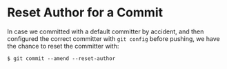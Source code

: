 # Reset Author for a Commit

In case we committed with a default committer by accident, and then configured the correct committer with `git config` before pushing, we have the chance to reset the committer with:

```console
$ git commit --amend --reset-author
```
